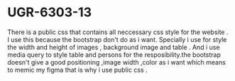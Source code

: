 # UGR-6303-13
There is a public css that contains all neccessary css style for the website . I use this because the bootstrap don't do as i want.
Specially i use for style the width and height of images , background image and table . And i use media query to style table and persons for the
resposibility.the bootstrap doesn't give a good positioning ,image width ,color  as i want which means to memic my figma  that is why i use public css .
